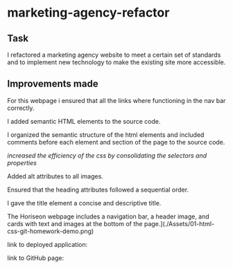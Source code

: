 # marketing-agency-refactor

## Task

I refactored a marketing agency website to meet a certain set of standards and to implement new technology to make the existing site more accessible.

## Improvements made

For this webpage i ensured that all the links where functioning in the nav bar correctly.

I added semantic HTML elements to the source code.

I organized the semantic structure of the html elements and included comments before each element and section of the page to the source code.

_increased the efficiency of the css by consolidating the selectors and properties_

Added alt attributes to all images.

Ensured that the heading attributes followed a sequential order.

I gave the title element a concise and descriptive title.

The Horiseon webpage includes a navigation bar, a header image, and cards with text and images at the bottom of the page.](./Assets/01-html-css-git-homework-demo.png)

link to deployed application:

link to GitHub page:
